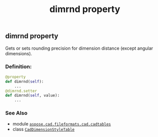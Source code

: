 ﻿---
title: dimrnd property
second_title: Aspose.CAD for Python via .NET API References
description: 
type: docs
weight: 580
url: /python-net/aspose.cad.fileformats.cad.cadtables/caddimensionstyletable/dimrnd/
is_root: false
---

## dimrnd property


Gets or sets rounding precision for dimension distance (except angular dimensions).
### Definition:
```python
@property
def dimrnd(self):
    ...
@dimrnd.setter
def dimrnd(self, value):
    ...
```

### See Also
* module [`aspose.cad.fileformats.cad.cadtables`](../../)
* class [`CadDimensionStyleTable`](/cad/python-net/aspose.cad.fileformats.cad.cadtables/caddimensionstyletable)
